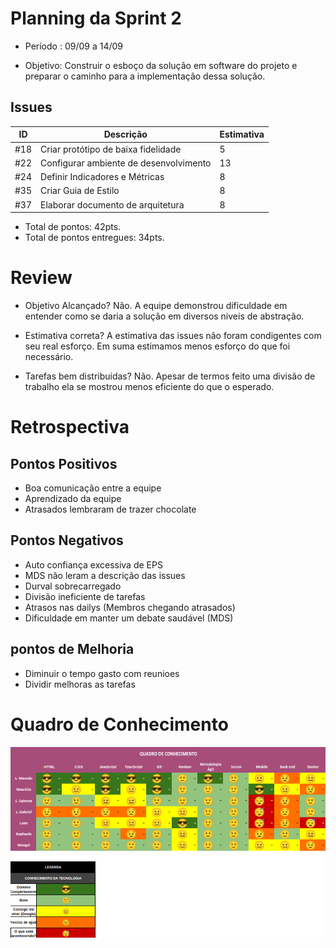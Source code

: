 # Planning da Sprint 2

- Período : 09/09 a 14/09

- Objetivo: Construir o esboço da solução em software do projeto e preparar o caminho para a implementação dessa solução.

## Issues

| ID  | Descrição                              | Estimativa |
| --- | -------------------------------------- | ---------- |
| #18 | Criar protótipo de baixa fidelidade    | 5          |
| #22 | Configurar ambiente de desenvolvimento | 13         |
| #24 | Definir Indicadores e Métricas         | 8          |
| #35 | Criar Guia de Estilo                   | 8          |
| #37 | Elaborar documento de arquitetura      | 8          |

- Total de pontos: 42pts.
- Total de pontos entregues: 34pts.

# Review

- Objetivo Alcançado? Não. A equipe demonstrou dificuldade em entender como se daria a solução em diversos niveis de abstração.

- Estimativa correta? A estimativa das issues não foram condigentes com seu real esforço. Em suma estimamos menos esforço do que foi necessário.

- Tarefas bem distribuidas? Não. Apesar de termos feito uma divisão de trabalho ela se mostrou menos eficiente do que o esperado.

# Retrospectiva

## Pontos Positivos

- Boa comunicação entre a equipe
- Aprendizado da equipe
- Atrasados lembraram de trazer chocolate

## Pontos Negativos

- Auto confiança excessiva de EPS
- MDS não leram a descrição das issues
- Durval sobrecarregado
- Divisão ineficiente de tarefas
- Atrasos nas dailys (Membros chegando atrasados)
- Dificuldade em manter um debate saudável (MDS)

## pontos de Melhoria

- Diminuir o tempo gasto com reunioes
- Dividir melhoras as tarefas

# Quadro de Conhecimento

![Quadro de Conhecimento](../img/gerenciamento/QuadroConhecimento/QuadroConhecimento2.png)
